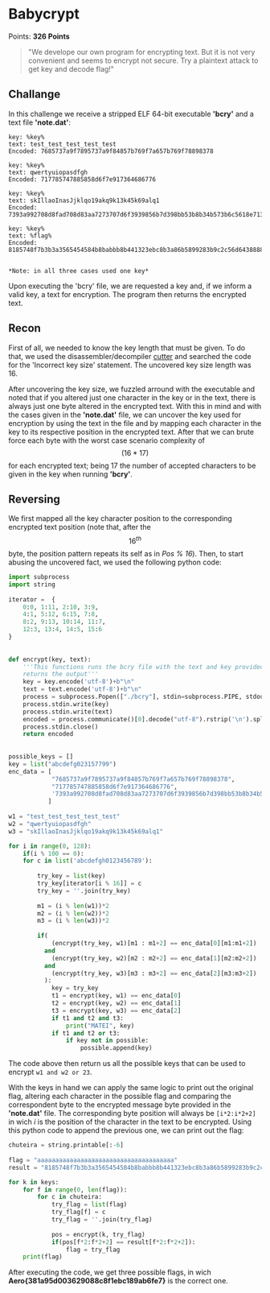 # Babycrypt

Points: **326 Points**

>"We develope our own program for encrypting text.
But it is not very convenient and seems to encrypt not secure. 
Try a plaintext attack to get key and decode flag!"

## Challange

In this challenge we receive a stripped ELF 64-bit executable **'bcry'** and a text file **'note.dat'**:

```
key: %key%
text: test_test_test_test_test
Encoded: 7685737a9f7895737a9f84857b769f7a657b769f78898378

key: %key%
text: qwertyuiopasdfgh
Encoded: 717785747885858d6f7e917364686776

key: %key%
text: skIllaoInasJjklqo19akq9k13k45k69alq1
Encoded: 7393a992708d8fad708d83aa7273707d6f3939856b7d398bb53b8b34b573b6c5618e7135

key: %key%
text: %flag%
Encoded: 8185748f7b3b3a3565454584b8babbb8b441323ebc8b3a86b5899283b9c2c56d64388889b781


*Note: in all three cases used one key*
```

Upon executing the 'bcry' file, we are requested a key and, if we inform a valid key, a text for encryption. The program then returns the encrypted text.

## Recon

First of all, we needed to know the key length that must be given. To do that, we used the disassembler/decompiler [cutter](https://cutter.re/) and searched the code for the 'Incorrect key size' statement. The uncovered key size length was 16.

After uncovering the key size, we fuzzled arround with the executable and noted that if you altered just one character in the key or in the text, there is always just one byte altered in the encrypted text. With this in mind and with the cases given in the **'note.dat'** file, we can uncover the key used for encryption by using the text in the file and by mapping each character in the key to its respective position in the encrypted text. After that we can brute force each byte with the worst case scenario complexity of $$(16*17)$$ for each encrypted text; being 17 the number of accepted characters to be given in the key when running **'bcry'**.

## Reversing

We first mapped all the key character position to the corresponding encrypted text position (note that, after the $$16^{th}$$ byte, the position pattern repeats its self as in *Pos % 16*). Then, to start abusing the uncovered fact, we used the following python code:
```python
import subprocess
import string
 
iterator =  {
    0:0, 1:11, 2:10, 3:9,
    4:1, 5:12, 6:15, 7:8,
    8:2, 9:13, 10:14, 11:7,
    12:3, 13:4, 14:5, 15:6
}
 
 
def encrypt(key, text):
    '''This functions runs the bcry file with the text and key provided and 
    returns the output'''
    key = key.encode('utf-8')+b"\n"
    text = text.encode('utf-8')+b"\n"
    process = subprocess.Popen(["./bcry"], stdin=subprocess.PIPE, stdout=subprocess.PIPE)
    process.stdin.write(key)
    process.stdin.write(text)
    encoded = process.communicate()[0].decode("utf-8").rstrip('\n').split(":")[-1].strip()
    process.stdin.close()
    return encoded
 
 
possible_keys = []
key = list("abcdefg023157799")
enc_data = [
            "7685737a9f7895737a9f84857b769f7a657b769f78898378",
            "717785747885858d6f7e917364686776",
            '7393a992708d8fad708d83aa7273707d6f3939856b7d398bb53b8b34b573b6c5618e7135'
           ]
 
w1 = "test_test_test_test_test"
w2 = "qwertyuiopasdfgh"
w3 = "skIllaoInasJjklqo19akq9k13k45k69alq1"

for i in range(0, 128):
    if(i % 100 == 0):
    for c in list('abcdefgh0123456789'):
       
        try_key = list(key)
        try_key[iterator[i % 16]] = c
        try_key = ''.join(try_key)
       
        m1 = (i % len(w1))*2
        m2 = (i % len(w2))*2
        m3 = (i % len(w3))*2
       
        if(
            (encrypt(try_key, w1)[m1 : m1+2] == enc_data[0][m1:m1+2])
          and
            (encrypt(try_key, w2)[m2 : m2+2] == enc_data[1][m2:m2+2])
          and
            (encrypt(try_key, w3)[m3 : m3+2] == enc_data[2][m3:m3+2])
          ):
            key = try_key
            t1 = encrypt(key, w1) == enc_data[0]
            t2 = encrypt(key, w2) == enc_data[1]
            t3 = encrypt(key, w3) == enc_data[2]
            if t1 and t2 and t3:
                print("MATEI", key)
            if t1 and t2 or t3:
                if key not in possible:
                    possible.append(key)
```

The code above then return us all the possible keys that can be used to encrypt ```w1 and w2 or 23```.

With the keys in hand we can apply the same logic to print out the original flag, altering each character in the possible flag and comparing the correspondent byte to the encrypted message byte provided in the **'note.dat'** file. The corresponding byte position will always be ```[i*2:i*2+2]``` in wich *i* is the position of the character in the text to be encrypted. Using this python code to append the previous one, we can print out the flag:

```python
chuteira = string.printable[:-6]
 
flag = "aaaaaaaaaaaaaaaaaaaaaaaaaaaaaaaaaaaaaa"
result = "8185748f7b3b3a3565454584b8babbb8b441323ebc8b3a86b5899283b9c2c56d64388889b781"

for k in keys:
    for f in range(0, len(flag)):
        for c in chuteira:
            try_flag = list(flag)
            try_flag[f] = c
            try_flag = ''.join(try_flag)
           
            pos = encrypt(k, try_flag)
            if(pos[f*2:f*2+2] == result[f*2:f*2+2]):
                flag = try_flag
    print(flag)
```

After executing the code, we get three possible flags, in wich **Aero{381a95d003629088c8f1ebc189ab6fe7}** is the correct one.
